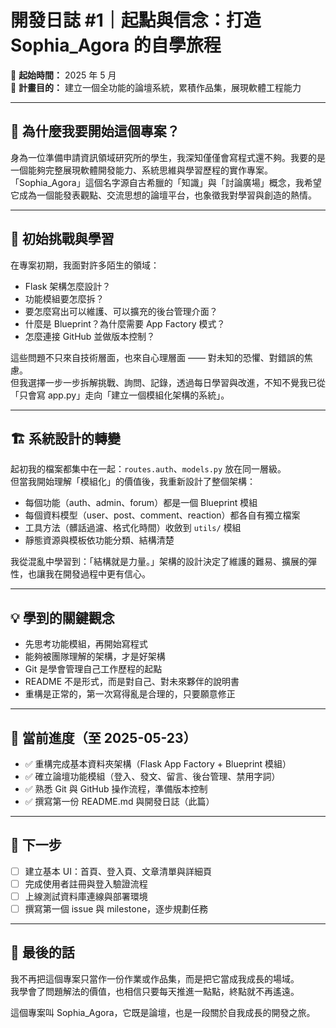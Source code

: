 # 開發日誌 #1｜起點與信念：打造 Sophia_Agora 的自學旅程

📅 **起始時間：** 2025 年 5 月  
🧠 **計畫目的：** 建立一個全功能的論壇系統，累積作品集，展現軟體工程能力

---

## 🏁 為什麼我要開始這個專案？

身為一位準備申請資訊領域研究所的學生，我深知僅僅會寫程式還不夠。我要的是一個能夠完整展現軟體開發能力、系統思維與學習歷程的實作專案。  
「Sophia_Agora」這個名字源自古希臘的「知識」與「討論廣場」概念，我希望它成為一個能發表觀點、交流思想的論壇平台，也象徵我對學習與創造的熱情。

---

## 🔧 初始挑戰與學習

在專案初期，我面對許多陌生的領域：

- Flask 架構怎麼設計？
- 功能模組要怎麼拆？
- 要怎麼寫出可以維護、可以擴充的後台管理介面？
- 什麼是 Blueprint？為什麼需要 App Factory 模式？
- 怎麼連接 GitHub 並做版本控制？

這些問題不只來自技術層面，也來自心理層面 —— 對未知的恐懼、對錯誤的焦慮。  
但我選擇一步一步拆解挑戰、詢問、記錄，透過每日學習與改進，不知不覺我已從「只會寫 app.py」走向「建立一個模組化架構的系統」。

---

## 🏗️ 系統設計的轉變

起初我的檔案都集中在一起：`routes.auth`、`models.py` 放在同一層級。  
但當我開始理解「模組化」的價值後，我重新設計了整個架構：

- 每個功能（auth、admin、forum）都是一個 Blueprint 模組
- 每個資料模型（user、post、comment、reaction）都各自有獨立檔案
- 工具方法（髒話過濾、格式化時間）收斂到 `utils/` 模組
- 靜態資源與模板依功能分類、結構清楚

我從混亂中學習到：「結構就是力量。」架構的設計決定了維護的難易、擴展的彈性，也讓我在開發過程中更有信心。

---

## 💡 學到的關鍵觀念

- 先思考功能模組，再開始寫程式
- 能夠被團隊理解的架構，才是好架構
- Git 是學會管理自己工作歷程的起點
- README 不是形式，而是對自己、對未來夥伴的說明書
- 重構是正常的，第一次寫得亂是合理的，只要願意修正

---

## 🚩 當前進度（至 2025-05-23）

- ✅ 重構完成基本資料夾架構（Flask App Factory + Blueprint 模組）
- ✅ 確立論壇功能模組（登入、發文、留言、後台管理、禁用字詞）
- ✅ 熟悉 Git 與 GitHub 操作流程，準備版本控制
- ✅ 撰寫第一份 README.md 與開發日誌（此篇）

---

## 🔭 下一步

- [ ] 建立基本 UI：首頁、登入頁、文章清單與詳細頁
- [ ] 完成使用者註冊與登入驗證流程
- [ ] 上線測試資料庫連線與部署環境
- [ ] 撰寫第一個 issue 與 milestone，逐步規劃任務

---

## 🧭 最後的話

我不再把這個專案只當作一份作業或作品集，而是把它當成我成長的場域。  
我學會了問題解法的價值，也相信只要每天推進一點點，終點就不再遙遠。

這個專案叫 Sophia_Agora，它既是論壇，也是一段關於自我成長的開發之旅。
